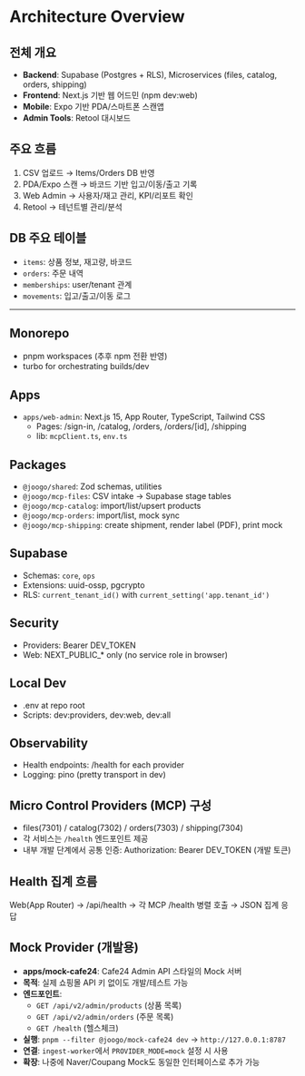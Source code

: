 # Architecture Overview

## 전체 개요
- **Backend**: Supabase (Postgres + RLS), Microservices (files, catalog, orders, shipping)
- **Frontend**: Next.js 기반 웹 어드민 (npm dev:web)
- **Mobile**: Expo 기반 PDA/스마트폰 스캔앱
- **Admin Tools**: Retool 대시보드

## 주요 흐름
1. CSV 업로드 → Items/Orders DB 반영
2. PDA/Expo 스캔 → 바코드 기반 입고/이동/출고 기록
3. Web Admin → 사용자/재고 관리, KPI/리포트 확인
4. Retool → 테넌트별 관리/분석

## DB 주요 테이블
- `items`: 상품 정보, 재고량, 바코드
- `orders`: 주문 내역
- `memberships`: user/tenant 관계
- `movements`: 입고/출고/이동 로그

---

## Monorepo
- pnpm workspaces (추후 npm 전환 반영)
- turbo for orchestrating builds/dev

## Apps
- `apps/web-admin`: Next.js 15, App Router, TypeScript, Tailwind CSS
  - Pages: /sign-in, /catalog, /orders, /orders/[id], /shipping
  - lib: `mcpClient.ts`, `env.ts`

## Packages
- `@joogo/shared`: Zod schemas, utilities
- `@joogo/mcp-files`: CSV intake → Supabase stage tables
- `@joogo/mcp-catalog`: import/list/upsert products
- `@joogo/mcp-orders`: import/list, mock sync
- `@joogo/mcp-shipping`: create shipment, render label (PDF), print mock

## Supabase
- Schemas: `core`, `ops`
- Extensions: uuid-ossp, pgcrypto
- RLS: `current_tenant_id()` with `current_setting('app.tenant_id')`

## Security
- Providers: Bearer DEV_TOKEN
- Web: NEXT_PUBLIC_* only (no service role in browser)

## Local Dev
- .env at repo root
- Scripts: dev:providers, dev:web, dev:all

## Observability
- Health endpoints: /health for each provider
- Logging: pino (pretty transport in dev)

## Micro Control Providers (MCP) 구성
- files(7301) / catalog(7302) / orders(7303) / shipping(7304)
- 각 서비스는 `/health` 엔드포인트 제공
- 내부 개발 단계에서 공통 인증: Authorization: Bearer DEV_TOKEN (개발 토큰)

## Health 집계 흐름
Web(App Router) → /api/health → 각 MCP /health 병렬 호출 → JSON 집계 응답

## Mock Provider (개발용)
- **apps/mock-cafe24**: Cafe24 Admin API 스타일의 Mock 서버
- **목적**: 실제 쇼핑몰 API 키 없이도 개발/테스트 가능
- **엔드포인트**: 
  - `GET /api/v2/admin/products` (상품 목록)
  - `GET /api/v2/admin/orders` (주문 목록)
  - `GET /health` (헬스체크)
- **실행**: `pnpm --filter @joogo/mock-cafe24 dev` → `http://127.0.0.1:8787`
- **연결**: `ingest-worker`에서 `PROVIDER_MODE=mock` 설정 시 사용
- **확장**: 나중에 Naver/Coupang Mock도 동일한 인터페이스로 추가 가능
